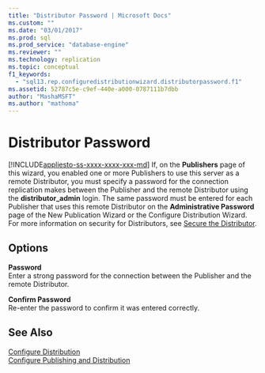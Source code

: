 ```yaml
---
title: "Distributor Password | Microsoft Docs"
ms.custom: ""
ms.date: "03/01/2017"
ms.prod: sql
ms.prod_service: "database-engine"
ms.reviewer: ""
ms.technology: replication
ms.topic: conceptual
f1_keywords: 
  - "sql13.rep.configuredistributionwizard.distributorpassword.f1"
ms.assetid: 52787c5e-c9ef-440e-a000-0787111b7dbb
author: "MashaMSFT"
ms.author: "mathoma"
---
```

# Distributor Password
[!INCLUDE[appliesto-ss-xxxx-xxxx-xxx-md](../../includes/appliesto-ss-xxxx-xxxx-xxx-md.md)]
  If, on the **Publishers** page of this wizard, you enabled one or more Publishers to use this server as a remote Distributor, you must specify a password for the connection replication makes between the Publisher and the remote Distributor using the **distributor_admin** login. The same password must be entered for each Publisher that uses this remote Distributor on the **Administrative Password** page of the New Publication Wizard or the Configure Distribution Wizard. For more information on security for Distributors, see [Secure the Distributor](../../relational-databases/replication/security/secure-the-distributor.md).  
  
## Options  
 **Password**  
 Enter a strong password for the connection between the Publisher and the remote Distributor.  
  
 **Confirm Password**  
 Re-enter the password to confirm it was entered correctly.  
  
## See Also  
 [Configure Distribution](../../relational-databases/replication/configure-distribution.md)   
 [Configure Publishing and Distribution](../../relational-databases/replication/configure-publishing-and-distribution.md)  
  
  

